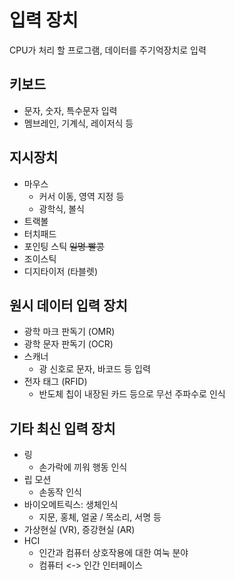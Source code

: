 # 입력 장치
CPU가 처리 할 프로그램, 데이터를 주기억장치로 입력

## 키보드
- 문자, 숫자, 특수문자 입력
- 멤브레인, 기계식, 레이저식 등

## 지시장치
- 마우스
    - 커서 이동, 영역 지정 등
    - 광학식, 볼식
- 트랙볼
- 터치패드
- 포인팅 스틱 ~~일명 빨콩~~
- 조이스틱
- 디지타이저 (타블렛)

## 원시 데이터 입력 장치
- 광학 마크 판독기 (OMR)
- 광학 문자 판독기 (OCR)
- 스캐너
    - 광 신호로 문자, 바코드 등 입력
- 전자 태그 (RFID)
    - 반도체 칩이 내장된 카드 등으로 무선 주파수로 인식

## 기타 최신 입력 장치
- 링
    - 손가락에 끼워 행동 인식
- 립 모션
    - 손동작 인식
- 바이오메트릭스: 생체인식
    - 지문, 홍체, 얼굴 / 목소리, 서명 등
- 가상현실 (VR), 증강현실 (AR)
- HCI
    - 인간과 컴퓨터 상호작용에 대한 여눅 분야
    - 컴퓨터 <-> 인간 인터페이스